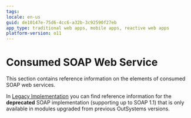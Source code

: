 ```yaml
---
tags: 
locale: en-us
guid: de10147e-75d6-4cc6-a32b-3c92590f27eb
app_type: traditional web apps, mobile apps, reactive web apps
platform-version: o11
---
```


# Consumed SOAP Web Service

This section contains reference information on the elements of consumed SOAP web services. 

In [Legacy Implementation](<legacy/intro.md>) you can find reference information for the **deprecated** SOAP implementation (supporting up to SOAP 1.1) that is only available in modules upgraded from previous OutSystems versions.
